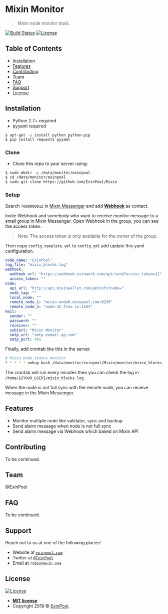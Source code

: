 # Mixin Monitor

> Mixin node monitor tools.

[![Build Status](http://img.shields.io/travis/badges/badgerbadgerbadger.svg?style=flat-square)](https://travis-ci.org/badges/badgerbadgerbadger) [![License](http://img.shields.io/:license-mit-blue.svg?style=flat-square)](http://badges.mit-license.org)

## Table of Contents

- [Installation](#installation)
- [Features](#features)
- [Contributing](#contributing)
- [Team](#team)
- [FAQ](#faq)
- [Support](#support)
- [License](#license)

## Installation

- Python 2.7+ required
- pyyaml required

``` bash
$ apt-get -y install python python-pip
$ pip install requests pyyaml
```

### Clone

- Clone this repo to your server using:

``` bash
$ sudo mkdir -p /data/monitor/exinpool
$ cd /data/monitor/exinpool
$ sudo git clone https://github.com/ExinPool/Mixin
```

### Setup

Search `7000000012` in [Mixin Messenger](https://mixin.one/messenger) and add **[Webhook](https://mixin.one/codes/4d792128-1db8-4baf-8d90-d0d8189a4a7e)** as contact.

Invite Webhook and somebody who want to receive monitor message to a small group in Mixin Messenger. Open Webhook in the group, you can see the access token.

> Note: The access token is only available for the owner of the group.

Then copy `config.template.yml` to `config.yml` add update this yaml configuration.

``` yaml
node_name: "ExinPool"
log_file: "mixin_blocks.log"
webhook:
  webhook_url: "https://webhook.exinwork.com/api/send?access_token={}"
  access_token: ""
node:
  api_url: "http://api.mixinwallet.com/getinfo?node="
  node_tag: ""
  local_node: ""
  remote_node_1: "mixin-node0.exinpool.com:8239"
  remote_node_2: "node-42.f1ex.io:1443"
mail:
  sender: ""
  password: ""
  receiver: ""
  subject: "Mixin Monitor"
  smtp_url: "smtp.exmail.qq.com"
  smtp_port: 465
```

Finally, add crontab like this in the server.

``` bash
# Mixin node status monitor
* * * * * nohup bash /data/monitor/exinpool/Mixin/monitor/mixin_blocks_crontab.sh &
```

The crontab will run every minutes then you can check the log in `/home/${YOUR_USER}/mixin_blocks.log`.

When the node is not full sync with the remote node, you can receive message in the Mixin Messenger.

## Features

- Monitor multiple node like validator, sync and backup
- Send alarm message when node is not full sync
- Send alarm message via Webhook which based on Mixin API

## Contributing

To be continued.

## Team

@ExinPool

## FAQ

To be continued.

## Support

Reach out to us at one of the following places!

- Website at <a href="https://exinpool.com" target="_blank">`exinpool.com`</a>
- Twitter at <a href="http://twitter.com/ExinPool" target="_blank">`@ExinPool`</a>
- Email at `robin@exin.one`

## License

[![License](http://img.shields.io/:license-mit-blue.svg?style=flat-square)](http://badges.mit-license.org)

- **[MIT license](https://opensource.org/licenses/mit-license.php)**
- Copyright 2019 © <a href="https://exinpool.com" target="_blank">ExinPool</a>.